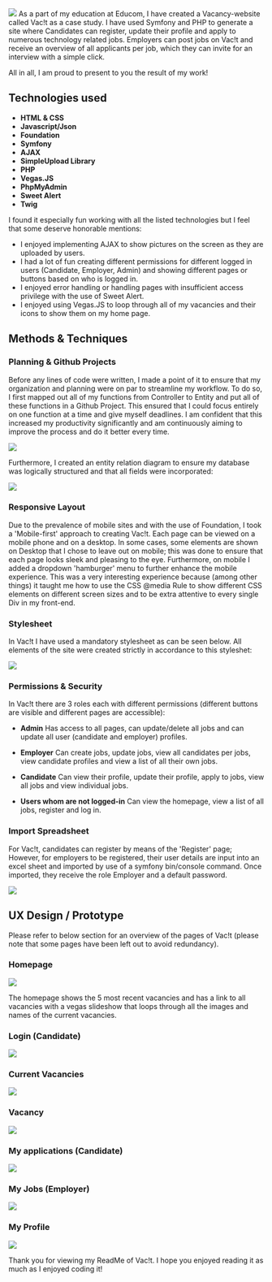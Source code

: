 <img src="/Vacit/public/assets/github.jpg">
As a part of my education at Educom, I have created a Vacancy-website called Vac!t as a case study. I have used Symfony and PHP to generate a site where Candidates can register, update their profile and apply to numerous technology related jobs. Employers can post jobs on Vac!t and receive an overview of all applicants per job, which they can invite for an interview with a simple click.

All in all, I am proud to present to you the result of my work!

## Technologies used

* **HTML & CSS**
* **Javascript/Json**
* **Foundation**
* **Symfony**
* **AJAX**
* **SimpleUpload Library**
* **PHP**
* **Vegas.JS**
* **PhpMyAdmin**
* **Sweet Alert**
* **Twig**


I found it especially fun working with all the listed technologies but I feel that some deserve honorable mentions:

* I enjoyed implementing AJAX to show pictures on the screen as they are uploaded by users.
* I had a lot of fun creating different permissions for different logged in users (Candidate, Employer, Admin) and showing different pages or buttons based on who is logged in.
* I enjoyed error handling or handling pages with insufficient access privilege with the use of Sweet Alert.
* I enjoyed using Vegas.JS to loop through all of my vacancies and their icons to show them on my home page.

## Methods & Techniques

### Planning & Github Projects

Before any lines of code were written, I made a point of it to ensure that my organization and planning were on par to streamline my workflow. To do so, I first mapped out all of my functions from Controller to Entity and put all of these functions in a Github Project. This ensured that I could focus entirely on one function at a time and give myself deadlines. I am confident that this increased my productivity significantly and am continuously aiming to improve the process and do it better every time.

<img src="https://raw.githubusercontent.com/BramAStevens/Educom-Vacit/master/Vacit/public/assets/githubImages/Planning.png?token=AONYJJ5YTSXODHIZDS4WTLTAB2ZLM">

Furthermore, I created an entity relation diagram to ensure my database was logically structured and that all fields were incorporated:

<img src="https://raw.githubusercontent.com/BramAStevens/Educom-Vacit/master/Vacit/public/assets/githubImages/database.jpg?token=AONYJJ75VRX7CRD6LVZ4PWTAB2ZNM">

### Responsive Layout

Due to the prevalence of mobile sites and with the use of Foundation, I took a 'Mobile-first' approach to creating Vac!t. Each page can be viewed on a mobile phone and on a desktop. In some cases, some elements are shown on Desktop that I chose to leave out on mobile; this was done to ensure that each page looks sleek and pleasing to the eye. Furthermore, on mobile I added a dropdown 'hamburger' menu to further enhance the mobile experience. This was a very interesting experience because (among other things) it taught me how to use the CSS @media Rule to show different CSS elements on different screen sizes and to be extra attentive to every single Div in my front-end.

### Stylesheet

In Vac!t I have used a mandatory stylesheet as can be seen below. All elements of the site were created strictly in accordance to this styleshet:

<img src="https://raw.githubusercontent.com/BramAStevens/Educom-Vacit/master/Vacit/public/assets/githubImages/styleSheet.jpg?token=AONYJJ634APT3G2QCH63FLTAB2ZVI">

### Permissions & Security

In Vac!t there are 3 roles each with different permissions (different buttons are visible and different pages are accessible):

* **Admin** Has access to all pages, can update/delete all jobs and can update all user (candidate and employer) profiles. 

* **Employer** Can create jobs, update jobs, view all candidates per jobs, view candidate profiles and view a list of all their own jobs.

* **Candidate** Can view their profile, update their profile, apply to jobs, view all jobs and view individual jobs.

* **Users whom are not logged-in** Can view the homepage, view a list of all jobs, register and log in.

### Import Spreadsheet

For Vac!t, candidates can register by means of the 'Register' page; However, for employers to be registered, their user details are input into an excel sheet and imported by use of a symfony bin/console command. Once imported, they receive the role Employer and a default password.

<img src="https://raw.githubusercontent.com/BramAStevens/Educom-Vacit/master/Vacit/public/assets/githubImages/Import.JPG?token=AONYJJ474XL3HLWIWBZZOVLAB2ZI6">

## UX Design / Prototype

Please refer to below section for an overview of the pages of Vac!t (please note that some pages have been left out to avoid redundancy).

### Homepage

<img src="https://raw.githubusercontent.com/BramAStevens/Educom-Vacit/master/Vacit/public/assets/githubImages/homepage.JPG?token=AONYJJ5O55GMK5CSHJSAZYLAB2ZPK">

The homepage shows the 5 most recent vacancies and has a link to all vacancies with a vegas slideshow that loops through all the images and names of the current vacancies.

### Login (Candidate)

<img src="https://raw.githubusercontent.com/BramAStevens/Educom-Vacit/master/Vacit/public/assets/githubImages/logIn.jpg?token=AONYJJ5ZWUMOUVQ7XLA2HM3AB2ZSM">

### Current Vacancies

<img src="https://raw.githubusercontent.com/BramAStevens/Educom-Vacit/master/Vacit/public/assets/githubImages/allJobs.JPG?token=AONYJJ2GDH5ZCCC74TMYMB3AB2ZMI"> 

### Vacancy

<img src="https://raw.githubusercontent.com/BramAStevens/Educom-Vacit/master/Vacit/public/assets/githubImages/Job.jpg?token=AONYJJ2TJE4GRV7JFX53FFTAB2ZKE"> 

### My applications (Candidate)

<img src="https://raw.githubusercontent.com/BramAStevens/Educom-Vacit/master/Vacit/public/assets/githubImages/myApplications.jpg?token=AONYJJZUSSVH65KS3O66DDDAB2ZTC">  

### My Jobs (Employer)
<img src="https://raw.githubusercontent.com/BramAStevens/Educom-Vacit/master/Vacit/public/assets/githubImages/myJobs.jpg?token=AONYJJZJLSKER5FTYHOBR7LAB2ZTY">

### My Profile
<img src="https://raw.githubusercontent.com/BramAStevens/Educom-Vacit/master/Vacit/public/assets/githubImages/myProfile.jpg?token=AONYJJ5DQ4F7KUCMUQNZVQDAB2ZUU">

Thank you for viewing my ReadMe of Vac!t. I hope you enjoyed reading it as much as I enjoyed coding it!

